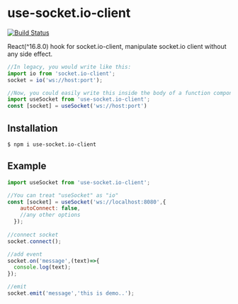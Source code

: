 # use-socket.io-client 
[![Build Status](https://travis-ci.org/iamgyz/use-socket.io-client.svg?branch=master)](https://travis-ci.org/iamgyz/use-socket.io-client)

React(^16.8.0) hook for socket.io-client, manipulate socket.io client without any side effect.

```javascript
//In legacy, you would write like this:
import io from 'socket.io-client';
socket = io('ws://host:port');

//Now, you could easily write this inside the body of a function component:
import useSocket from 'use-socket.io-client';
const [socket] = useSocket('ws://host:port')
```

## Installation

```
$ npm i use-socket.io-client
```

## Example
```javascript
import useSocket from 'use-socket.io-client';

//You can treat "useSocket" as "io"
const [socket] = useSocket('ws://localhost:8080',{
    autoConnect: false,
    //any other options
  });
  
//connect socket
socket.connect();

//add event
socket.on('message',(text)=>{
  console.log(text);
});

//emit
socket.emit('message','this is demo..');
```


